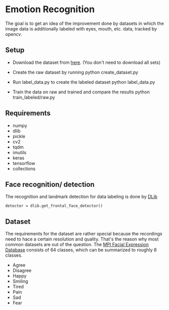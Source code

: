 # Emotion Recognition

The goal is to get an idea of the improvement done by datasets in which the image data is additionally labeled with eyes, mouth, etc. data, tracked by opencv.

## Setup

- Download the dataset from [here](https://www.b-tu.de/en/graphic-systems/databases/the-large-mpi-facial-expression-database). (You don't need to download all sets)

- Create the raw dataset by running
      python create_dataset.py

- Run label_data.py to create the labeled dataset
      python label_data.py

- Train the data on raw and trained and compare the results
      python train_labeled/raw.py


## Requirements

- numpy
- dlib
- pickle
- cv2
- tqdm
- imutils
- keras
- tensorflow
- collections

## Face recognition/ detection

The recognition and landmark detection for data labeling is done by [DLib](http://dlib.net/)

    detector = dlib.get_frontal_face_detector()


## Dataset

The requirements for the dataset are rather special because the recordings need to hace a certain resolution and quality. That's the reason why most common datasets are out of the question. The [MPI Facial Expression Database](https://www.b-tu.de/en/graphic-systems/databases/the-large-mpi-facial-expression-database) consists of 64 classes, which can be summarized to roughly 8 classes.

- Agree
- Disagree
- Happy
- Smiling
- Tired
- Pain
- Sad
- Fear
